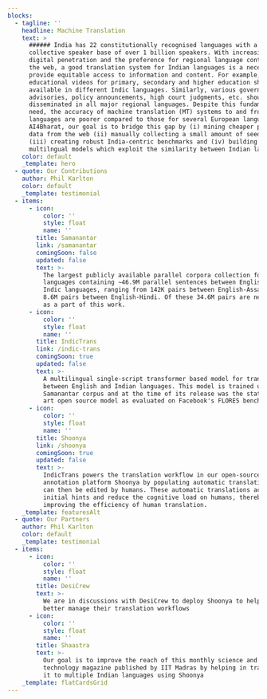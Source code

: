 ```yaml
---
blocks:
  - tagline: ''
    headline: Machine Translation
    text: >
      ###### India has 22 constitutionally recognised languages with a
      collective speaker base of over 1 billion speakers. With increasing
      digital penetration and the preference for regional language content on
      the web, a good translation system for Indian languages is a necessity to
      provide equitable access to information and content. For example,
      educational videos for primary, secondary and higher education should be
      available in different Indic languages. Similarly, various government
      advisories, policy announcements, high court judgments, etc. should be
      disseminated in all major regional languages. Despite this fundamental
      need, the accuracy of machine translation (MT) systems to and from Indic
      languages are poorer compared to those for several European languages. At
      AI4Bharat, our goal is to bridge this gap by (i) mining cheaper parallel
      data from the web (ii) manually collecting a small amount of seed data
      (iii) creating robust India-centric benchmarks and (iv) building efficient
      multilngual models which exploit the similarity between Indian languages.
    color: default
    _template: hero
  - quote: Our Contributions
    author: Phil Karlton
    color: default
    _template: testimonial
  - items:
      - icon:
          color: ''
          style: float
          name: ''
        title: Samanantar
        link: /samanantar
        comingSoon: false
        updated: false
        text: >-
          The largest publicly available parallel corpora collection for Indic
          languages containing ∼46.9M parallel sentences between English and 11
          Indic languages, ranging from 142K pairs between English-Assamese to
          8.6M pairs between English-Hindi. Of these 34.6M pairs are newly mined
          as a part of this work.
      - icon:
          color: ''
          style: float
          name: ''
        title: IndicTrans
        link: /indic-trans
        comingSoon: true
        updated: false
        text: >-
          A multilingual single-script transformer based model for translating
          between English and Indian languages. This model is trained using the
          Samanantar corpus and at the time of its release was the state of the
          art open source model as evaluated on Facebook's FLORES benchmark.
      - icon:
          color: ''
          style: float
          name: ''
        title: Shoonya
        link: /shoonya
        comingSoon: true
        updated: false
        text: >-
          IndicTrans powers the translation workflow in our open-source
          annotation platform Shoonya by populating automatic translations which
          can then be edited by humans. These automatic translations act as
          initial hints and reduce the cognitive load on humans, thereby
          improving the efficiency of human translation.
    _template: featuresAlt
  - quote: Our Partners
    author: Phil Karlton
    color: default
    _template: testimonial
  - items:
      - icon:
          color: ''
          style: float
          name: ''
        title: DesiCrew
        text: >-
          We are in discussions with DesiCrew to deploy Shoonya to help them
          better manage their translation workflows
      - icon:
          color: ''
          style: float
          name: ''
        title: Shaastra
        text: >-
          Our goal is to improve the reach of this monthly science and
          technology magazine published by IIT Madras by helping in translating
          it to multiple Indian languages using Shoonya
    _template: flatCardsGrid
---
```


